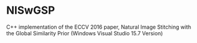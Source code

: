 # NISwGSP
C++ implementation of the ECCV 2016 paper, Natural Image Stitching with the Global Similarity Prior (Windows Visual Studio 15.7 Version)
